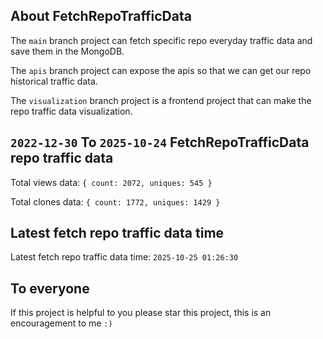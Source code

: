 ## About FetchRepoTrafficData

The `main` branch project can fetch specific repo everyday traffic data and save them in the MongoDB.

The `apis` branch project can expose the apis so that we can get our repo historical traffic data.

The `visualization` branch project is a frontend project that can make the repo traffic data visualization.

## `2022-12-30` To `2025-10-24` FetchRepoTrafficData repo traffic data

Total views data: `{ count: 2072, uniques: 545 }`

Total clones data: `{ count: 1772, uniques: 1429 }`

## Latest fetch repo traffic data time

Latest fetch repo traffic data time: `2025-10-25 01:26:30`

## To everyone

If this project is helpful to you please star this project, this is an encouragement to me `:)`



